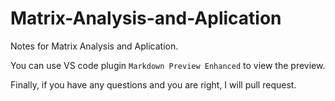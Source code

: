 # Matrix-Analysis-and-Aplication
Notes for Matrix Analysis and Aplication.

You can use VS code plugin `Markdown Preview Enhanced` to view the preview.


Finally, if you have any questions and you are right, I will pull request.
